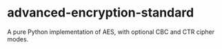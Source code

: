 # advanced-encryption-standard
A pure Python implementation of AES, with optional CBC and CTR cipher modes.
